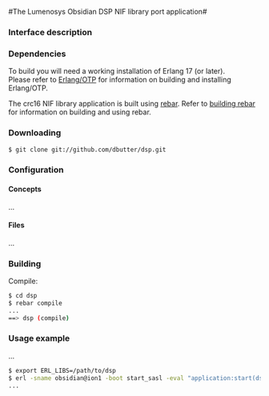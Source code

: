 

#The Lumenosys Obsidian DSP NIF library port application#



### Interface description ###

### Dependencies ###

To build you will need a working installation of Erlang 17 (or
later). <br/>
Please refer to [Erlang/OTP](http://www.erlang.org) for information on building and installing Erlang/OTP.

The crc16 NIF library application is built using [rebar](https://github.com/rebar/rebar). Refer to [building rebar](https://github.com/rebar/rebar/wiki/Building-rebar) for information on building and using rebar.

### Downloading

```sh
$ git clone git://github.com/dbutter/dsp.git
```
### Configuration
#### Concepts
...
#### Files
...
### Building

Compile:

```sh
$ cd dsp
$ rebar compile
...
==> dsp (compile)
```

### Usage example
...
```sh
$ export ERL_LIBS=/path/to/dsp
$ erl -sname obsidian@ion1 -boot start_sasl -eval "application:start(dsp)"
...
```


